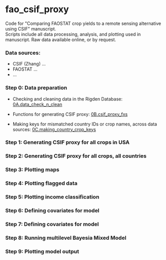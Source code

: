 # fao_csif_proxy
Code for "Comparing FAOSTAT crop yields to a remote sensing alternative using CSIF" manuscript. \
Scripts include all data processing, analysis, and plotting used in manuscript. Raw data available online, or by request.

### Data sources:
- CSIF (Zhang) ...
- FAOSTAT ...
- ...

### Step 0: Data preparation
- Checking and cleaning data in the Rigden Database: [0A.data_check_n_clean](0A.data_check_n_clean.ipynb)

- Functions for generating CSIF proxy: [0B.csif_proxy_fxs](0B.csif_proxy_fxs.ipynb)

- Making keys for mismatched country IDs or crop names, across data sources: [0C.making_country_crop_keys](0C.making_country_crop_keys.ipynb)


### Step 1: Generating CSIF proxy for all crops in USA

### Step 2: Generating CSIF proxy for all crops, all countries

### Step 3: Plotting maps 

### Step 4: Plotting flagged data

### Step 5: Plotting income classification

### Step 6: Defining covariates for model

### Step 7: Defining covariates for model

### Step 8: Running multilevel Bayesia Mixed Model

### Step 9: Plotting model output
